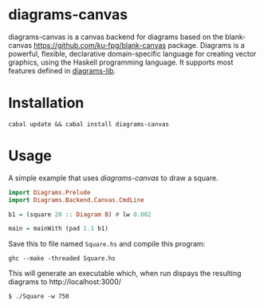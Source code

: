 diagrams-canvas
===============

diagrams-canvas is a canvas backend for diagrams based on the blank-canvas
https://github.com/ku-fpg/blank-canvas package.
Diagrams is a powerful, flexible, declarative domain-specific language for
creating vector graphics, using the Haskell programming language.
It supports most features defined in [diagrams-lib].

[diagrams-lib]: http://hackage.haskell.org/package/diagrams%2Dlib

# Installation

```
cabal update && cabal install diagrams-canvas
```

# Usage

A simple example that uses _diagrams-canvas_ to draw a square.

```haskell
import Diagrams.Prelude
import Diagrams.Backend.Canvas.CmdLine

b1 = (square 20 :: Diagram B) # lw 0.002

main = mainWith (pad 1.1 b1)
```

Save this to file named `Square.hs` and compile this program:

```
ghc --make -threaded Square.hs
```

This will generate an executable which, when run dispays the resulting
diagrams to http://localhost:3000/

```
$ ./Square -w 750

